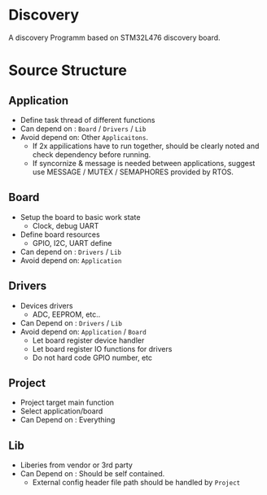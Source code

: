 # Discovery
A discovery Programm based on STM32L476 discovery board.

# Source Structure

## Application
- Define task thread of different functions
- Can depend on  : `Board` / `Drivers` / `Lib`  
- Avoid depend on: Other `Applicaitons`. 
  - If 2x appilications have to run together, should be clearly noted and check dependency before running.
  - If syncornize & message is needed between applications, suggest use MESSAGE / MUTEX / SEMAPHORES provided by RTOS.
    
## Board
- Setup the board to basic work state
  - Clock, debug UART
- Define board resources
  - GPIO, I2C, UART define
- Can depend on  : `Drivers` / `Lib` 
- Avoid depend on: `Application`

## Drivers
- Devices drivers
  - ADC, EEPROM, etc..
- Can Depend on  : `Drivers` / `Lib` 
- Avoid depend on: `Application` / `Board`
  - Let board register device handler
  - Let board register IO functions for drivers
  - Do not hard code GPIO number, etc

## Project
- Project target main function
- Select application/board
- Can Depend on  : Everything

## Lib
- Liberies from vendor or 3rd party
- Can Depend on  : Should be self contained.
  - External config header file path should be handled by `Project`